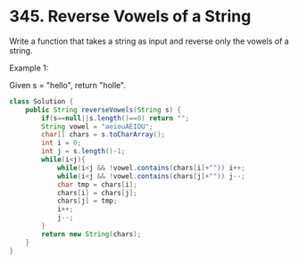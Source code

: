 # 345. Reverse Vowels of a String 

Write a function that takes a string as input and reverse only the vowels of a string.

Example 1:

Given s = "hello", return "holle".

```java
class Solution {
    public String reverseVowels(String s) {
        if(s==null||s.length()==0) return "";
        String vowel = "aeiouAEIOU";
        char[] chars = s.toCharArray();
        int i = 0;
        int j = s.length()-1;
        while(i<j){
            while(i<j && !vowel.contains(chars[i]+"")) i++;
            while(i<j && !vowel.contains(chars[j]+"")) j--;
            char tmp = chars[i];
            chars[i] = chars[j];
            chars[j] = tmp;
            i++;
            j--;
        }
        return new String(chars);
    }
}
```

